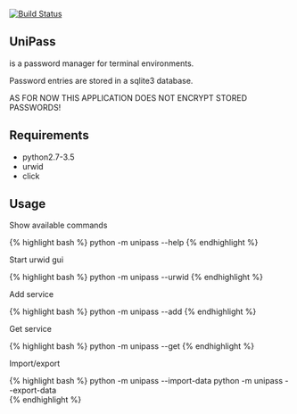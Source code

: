 [![Build Status](https://travis-ci.org/jherrlin/unipass.svg?branch=master)](https://travis-ci.org/jherrlin/unipass)

## UniPass

is a password manager for terminal environments.

Password entries are stored in a sqlite3 database.

AS FOR NOW THIS APPLICATION DOES NOT ENCRYPT STORED PASSWORDS!


## Requirements

* python2.7-3.5
* urwid
* click

## Usage

Show available commands

{% highlight bash %}
   python -m unipass --help
{% endhighlight %}

Start urwid gui

{% highlight bash %}
   python -m unipass --urwid
{% endhighlight %}

Add service

{% highlight bash %}
   python -m unipass --add
{% endhighlight %}

Get service

{% highlight bash %}
   python -m unipass --get <arg>
{% endhighlight %}

Import/export

{% highlight bash %}
   python -m unipass --import-data <arg>
   python -m unipass --export-data <arg>   
{% endhighlight %}


